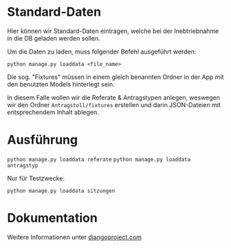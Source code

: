 # Standard-Daten

Hier können wir Standard-Daten eintragen, welche bei der Inebtriebnahme in die DB geladen werden sollen.

Um die Daten zu laden, muss folgender Befehl ausgeführt werden:

`python manage.py loaddata <file_name>`

Die sog. "Fixtures" müssen in einem gleich benannten Ordner in der App mit den benutzten Models hinterlegt sein. 

In diesem Falle wollen wir die Referate & Antragstypen anlegen, weswegen wir den Ordner `Antragstoll/fixtures` erstellen und darin JSON-Dateien mit entsprechendem Inhalt ablegen.

# Ausführung

`python manage.py loaddata referate`
`python manage.py loaddata antragstyp`

Nur für Testzwecke:

`python manage.py loaddata sitzungen`

# Dokumentation

Weitere Informationen unter [djangoproject.com](https://docs.djangoproject.com/en/4.2/howto/initial-data/)